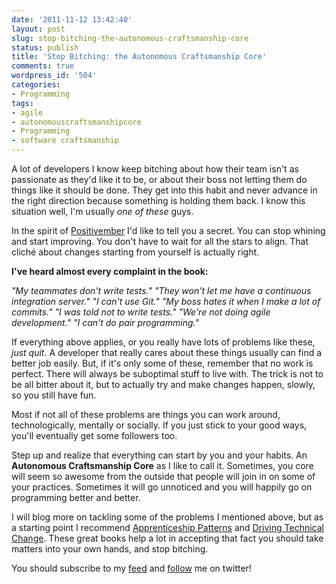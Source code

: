 ```yaml
---
date: '2011-11-12 13:42:40'
layout: post
slug: stop-bitching-the-autonomous-craftsmanship-core
status: publish
title: 'Stop Bitching: the Autonomous Craftsmanship Core'
comments: true
wordpress_id: '504'
categories:
- Programming
tags:
- agile
- autonomouscraftsmanshipcore
- Programming
- software craftsmanship
---
```


A lot of developers I know keep bitching about how their team isn't as passionate as they'd like it to be, or about their boss not letting them do things like it should be done. They get into this habit and never advance in the right direction because something is holding them back. I know this situation well, I'm usually _one of these_ guys.

In the spirit of [Positivember](http://programmingtour.blogspot.com/2010/11/positivember.html) I'd like to tell you a secret. You can stop whining and start improving. You don't have to wait for all the stars to align. That cliché about changes starting from yourself is actually right.

**I've heard almost every complaint in the book:**

_"My teammates don't write tests."_
_"They won't let me have a continuous integration server."_
_"I can't use Git."_
_"My boss hates it when I make a lot of commits."_
_"I was told not to write tests."_
_"We're not doing agile development."_
_"I can't do pair programming."_

If everything above applies, or you really have lots of problems like these, _just quit_. A developer that really cares about these things usually can find a better job easily. But, if it's only some of these, remember that no work is perfect. There will always be suboptimal stuff to live with. The trick is not to be all bitter about it, but to actually try and make changes happen, slowly, so you still have fun.

Most if not all of these problems are things you can work around, technologically, mentally or socially. If you just stick to your good ways, you'll eventually get some followers too.

Step up and realize that everything can start by you and your habits. An **Autonomous Craftsmanship Core** as I like to call it. Sometimes, you core will seem so awesome from the outside that people will join in on some of your practices. Sometimes it will go unnoticed and you will happily go on programming better and better.

I will blog more on tackling some of the problems I mentioned above, but as a starting point I recommend [Apprenticeship Patterns](http://amzn.to/vHjrXa) and [Driving Technical Change](http://amzn.to/t68iqC). These great books help a lot in accepting that fact you should take matters into your own hands, and stop bitching.

You should subscribe to my [feed](http://feeds.feedburner.com/TheCodeDump) and [follow](http://twitter.com/avivby) me on twitter!

